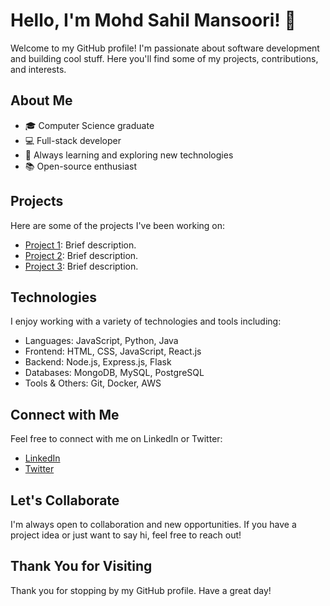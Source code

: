 # Hello, I'm Mohd Sahil Mansoori! 👋

Welcome to my GitHub profile! I'm passionate about software development and building cool stuff. Here you'll find some of my projects, contributions, and interests.

## About Me

- 🎓 Computer Science graduate
- 💻 Full-stack developer
- 🌱 Always learning and exploring new technologies
- 📚 Open-source enthusiast

## Projects

Here are some of the projects I've been working on:

- [Project 1](link-to-project-1): Brief description.
- [Project 2](link-to-project-2): Brief description.
- [Project 3](link-to-project-3): Brief description.

## Technologies

I enjoy working with a variety of technologies and tools including:

- Languages: JavaScript, Python, Java
- Frontend: HTML, CSS, JavaScript, React.js
- Backend: Node.js, Express.js, Flask
- Databases: MongoDB, MySQL, PostgreSQL
- Tools & Others: Git, Docker, AWS

## Connect with Me

Feel free to connect with me on LinkedIn or Twitter:

- [LinkedIn](https://www.linkedin.com/in/mohdsahilmansoori/)
- [Twitter](https://twitter.com/mohdsahil_dev)

## Let's Collaborate

I'm always open to collaboration and new opportunities. If you have a project idea or just want to say hi, feel free to reach out!

## Thank You for Visiting

Thank you for stopping by my GitHub profile. Have a great day!
